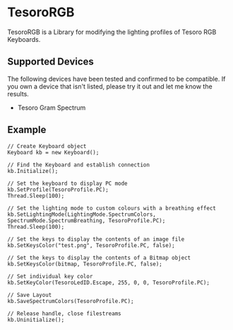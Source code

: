 # TesoroRGB

TesoroRGB is a Library for modifying the lighting profiles of Tesoro RGB Keyboards.

## Supported Devices
The following devices have been tested and confirmed to be compatible. If you own a device that isn't listed, please try it out and let me know the results.

- Tesoro Gram Spectrum

## Example
```
// Create Keyboard object
Keyboard kb = new Keyboard();

// Find the Keyboard and establish connection
kb.Initialize();

// Set the keyboard to display PC mode
kb.SetProfile(TesoroProfile.PC);
Thread.Sleep(100);

// Set the lighting mode to custom colours with a breathing effect
kb.SetLightingMode(LightingMode.SpectrumColors, SpectrumMode.SpectrumBreathing, TesoroProfile.PC);
Thread.Sleep(100);

// Set the keys to display the contents of an image file
kb.SetKeysColor("test.png", TesoroProfile.PC, false);

// Set the keys to display the contents of a Bitmap object
kb.SetKeysColor(bitmap, TesoroProfile.PC, false);

// Set individual key color
kb.SetKeyColor(TesoroLedID.Escape, 255, 0, 0, TesoroProfile.PC);

// Save Layout
kb.SaveSpectrumColors(TesoroProfile.PC);

// Release handle, close filestreams
kb.Uninitialize();
```

